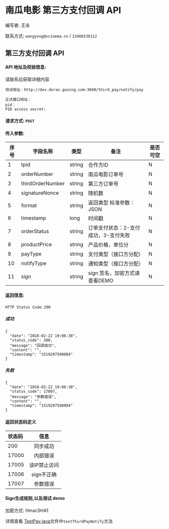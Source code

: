 # 南瓜电影 第三方支付回调 API

编写者: 王永 

联系方式: `wangyong@vcinema.cn` / `13466536112`


## 第三方支付回调 API

#### API 地址及校验信息: 

请联系后获取详细内容

```
测试地址：http://dev.doras.guoing.com:3040/third_pay/notify/pay
```

```
正式接口地址：
pid：
PID access secret:
```


#### 请求方式: `POST`

#### 传入参数:

序号  | 字段名称 |   类型   | 备注  | 是否可空
---- | ------- | ------ | ----- | -----
  1  | tpid    | string  | 合作方ID | N
  2  | orderNumber | string | 南瓜电影订单号 | N
  3  | thirdOrderNumber | string | 第三方订单号 | N
  4  | signatureNonce  | string | 随机数 | N
  5  | format    | string |  返回类型 标准参数：JSON | N
  6  | timestamp | long   | 时间戳 | N
  7  | orderStatus | string | 订单支付状态：2-支付成功，3-支付失败  | N
  8  | productPrice  | string | 产品价格，单位分 | N
  9  | payType  | string | 支付类型（接口方分配） | N
  10  | notifyType  | string | 通知类型（接口方分配） | N
  11  | sign | string | sign 签名，加密方式请查看DEMO | N
  


#### 返回信息:

`HTTP Status Code`: `200`

##### 成功

```
{
  "date": "2018-02-22 19:06:38",
  "status_code": 200,
  "message": "回调成功",
  "content": "",
  "timestamp": "1519297598084"
}
```

##### 失败

```
{
  "date": "2018-02-22 19:06:38",
  "status_code": 17007,
  "message": "参数错误",
  "content": "",
  "timestamp": "1519297598084"
}
```

#### 返回状态码定义

| 状态码  | 信息  |  
| :------------ |:---------------:| 
| 200      | 同步成功 | 
| 17000      | 内部错误|
| 17005      | 该IP禁止访问        |
| 17006      | sign不正确        |
| 17007     | 参数错误        |



#### Sign生成规则,以及测试 demo
加密方式: HmacSHA1

详情查看 [TestPay.java](https://github.com/pumpkin-movie/pumpkin_partner_api_demo/blob/master/src/test/java/cn/vcinema/partner/TestThirdPayNotify.java)文件中`testThirdPayNotify`方法

